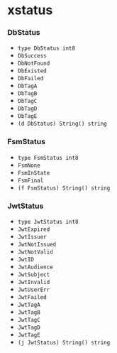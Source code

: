 # xstatus

### DbStatus

+ `type DbStatus int8`
+ `DbSuccess`
+ `DbNotFound`
+ `DbExisted`
+ `DbFailed`
+ `DbTagA`
+ `DbTagB`
+ `DbTagC`
+ `DbTagD`
+ `DbTagE`
+ `(d DbStatus) String() string`

### FsmStatus

+ `type FsmStatus int8`
+ `FsmNone`
+ `FsmInState`
+ `FsmFinal`
+ `(f FsmStatus) String() string`

### JwtStatus

+ `type JwtStatus int8`
+ `JwtExpired`
+ `JwtIssuer`
+ `JwtNotIssued`
+ `JwtNotValid`
+ `JwtID`
+ `JwtAudience`
+ `JwtSubject`
+ `JwtInvalid`
+ `JwtUserErr`
+ `JwtFailed`
+ `JwtTagA`
+ `JwtTagB`
+ `JwtTagC`
+ `JwtTagD`
+ `JwtTagE`
+ `(j JwtStatus) String() string`
